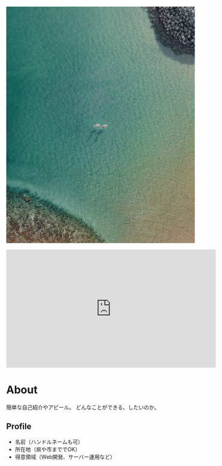 ![プロフィール画像](yy.jpg)

<iframe width="560" height="315" src="https://www.youtube.com/embed/O55QnL9rM0Q" frameborder="0" allow="accelerometer; autoplay; clipboard-write; encrypted-media; gyroscope; picture-in-picture" allowfullscreen></iframe>

# About
簡単な自己紹介やアピール。
どんなことができる、したいのか。

## Profile
- 名前（ハンドルネームも可）
- 所在地（県や市まででOK）
- 得意領域（Web開発、サーバー運用など）
